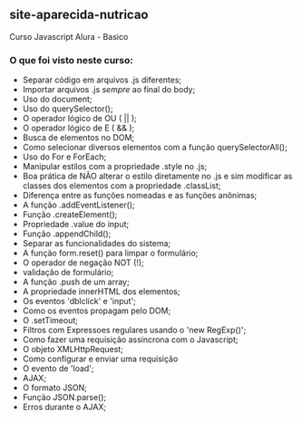 ## site-aparecida-nutricao
Curso Javascript Alura - Basico

### O que foi visto neste curso:

+ Separar código em arquivos .js diferentes;
+ Importar arquivos .js <em>sempre</em> ao final do body;
+ Uso do document;
+ Uso do querySelector();
+ O operador lógico de OU ( || );
+ O operador lógico de E ( && );
+ Busca de elementos no DOM;
+ Como selecionar diversos elementos com a função querySelectorAll();
+ Uso do For e ForEach;
+ Manipular estilos com a propriedade .style no .js;
+ Boa prática de NÃO alterar o estilo diretamente no .js e sim modificar as classes dos elementos com a propriedade .classList;
+ Diferença entre as funções nomeadas e as funções anônimas;
+ A função .addEventListener();
+ Função .createElement();
+ Propriedade .value do input;
+ Função .appendChild();
+ Separar as funcionalidades do sistema;
+ A função form.reset() para limpar o formulário;
+ O operador de negação NOT (!);
+ validação de formulário;
+ A função .push de um array;
+ A propriedade innerHTML dos elementos;
+ Os eventos 'dblclick' e 'input';
+ Como os eventos propagam pelo DOM;
+ O .setTimeout;
+ Filtros com Expressoes regulares usando o 'new RegExp()';
+ Como fazer uma requisição assíncrona com o Javascript;
+ O objeto XMLHttpRequest;
+ Como configurar e enviar uma requisição
+ O evento de 'load';
+ AJAX;
+ O formato JSON;
+ Função JSON.parse();
+ Erros durante o AJAX;

